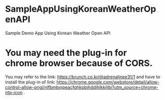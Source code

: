 # SampleAppUsingKoreanWeatherOpenAPI
Sample Demo App Using Korean Weather Open API

# You may need the plug-in for chrome browser because of CORS.
You may refer to the link: https://brunch.co.kr/@adrenalinee31/1
and have to install the plug-in of link: https://chrome.google.com/webstore/detail/allow-control-allow-origi/nlfbmbojpeacfghkpbjhddihlkkiljbi?utm_source=chrome-ntp-icon . 